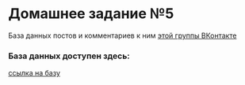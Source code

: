 # Домашнее задание №5
База данных постов и комментариев к ним [этой группы ВКонтакте](https://vk.com/21jqofa)
### База данных доступен здесь: 
[ссылка на базу](https://drive.google.com/file/d/0Byn0BuUE0_AUZVBTM3pkYzBCb1E/view?usp=sharing)

